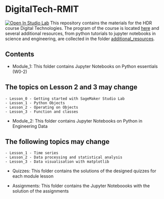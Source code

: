 # DigitalTech-RMIT

[![Open In Studio Lab](https://studiolab.sagemaker.aws/studiolab.svg)](https://studiolab.sagemaker.aws/import/github/elenosa/DigitalTech-RMIT/blob/main/README.md)
This repository contains the materials for the HDR course Digital Technologies. The program of the course is located [here](./program.md) and several additional resources, from python tutorials to jupyter notebooks in science and engineering, are collected in the folder [additional_resources](./additional_resources).

## Contents

- Module_1: This folder contains Jupyter Notebooks on Python essentials (W0-2)  

The topics on Lesson 2 and 3 may change  
-
    - Lesson_0 - Getting started with SageMaker Studio Lab
    - Lesson_1 - Python Objects
    - Lesson_2 - Operating on Objects
    - Lesson_3 - Function and classes
  
 
- Module_2: This folder contains Jupyter Notebooks on Python in Engineering Data  

The following topics may change  
-
    - Lesson_1 - Time series
    - Lesson_2 - Data processing and statistical analysis
    - Lesson_3 - Data visualisation with matplotlib

- Quizzes: This folder contains the solutions of the designed quizzes for each module lesson

- Assignments: This folder contains the Jupyter Noteboooks with the solution of the assignments 

